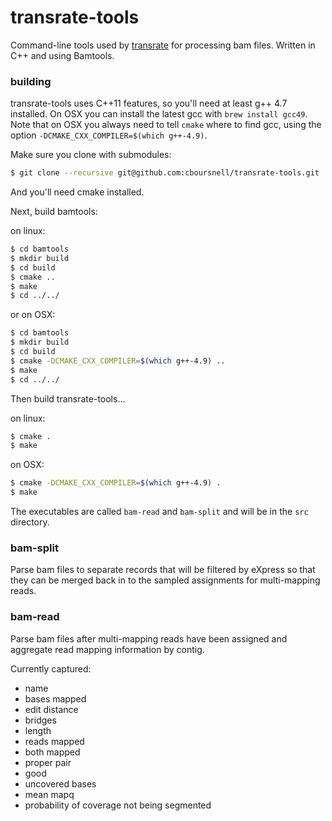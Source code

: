 transrate-tools
===============

Command-line tools used by [transrate](http://github.com/blahah/transrate) for processing bam files. Written in C++ and using Bamtools.

### building

transrate-tools uses C++11 features, so you'll need at least g++ 4.7 installed. On OSX you can install the latest gcc with `brew install gcc49`. Note that on OSX you always need to tell `cmake` where to find gcc, using the option `-DCMAKE_CXX_COMPILER=$(which g++-4.9)`.

Make sure you clone with submodules:

```bash
$ git clone --recursive git@github.com:cboursnell/transrate-tools.git
```

And you'll need cmake installed.

Next, build bamtools:

on linux:

```bash
$ cd bamtools
$ mkdir build
$ cd build
$ cmake ..
$ make
$ cd ../../
```

or on OSX:
```bash
$ cd bamtools
$ mkdir build
$ cd build
$ cmake -DCMAKE_CXX_COMPILER=$(which g++-4.9) ..
$ make
$ cd ../../
```

Then build transrate-tools...

on linux:
```bash
$ cmake .
$ make
```

on OSX:
```bash
$ cmake -DCMAKE_CXX_COMPILER=$(which g++-4.9) .
$ make
```

The executables are called `bam-read` and `bam-split` and will be in the `src` directory.

### bam-split

Parse bam files to separate records that will be filtered by eXpress so that they can be merged back in to the sampled assignments for multi-mapping reads.

### bam-read

Parse bam files after multi-mapping reads have been assigned and aggregate read mapping information by contig.

Currently captured:

 - name
 - bases mapped
 - edit distance
 - bridges
 - length
 - reads mapped
 - both mapped
 - proper pair
 - good
 - uncovered bases
 - mean mapq
 - probability of coverage not being segmented
